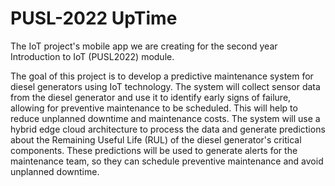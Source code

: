 #  PUSL-2022 UpTime

The IoT project's mobile app we are creating for the second year Introduction to IoT (PUSL2022) module.

The goal of this project is to develop a predictive maintenance system for diesel generators using IoT technology. The system will collect sensor data from the diesel generator and use it to identify early signs of failure, allowing for preventive maintenance to be scheduled. This will help to reduce unplanned downtime and maintenance costs. The system will use a hybrid edge cloud architecture to process the data and generate predictions about the Remaining Useful Life (RUL) of the diesel generator's critical components. These predictions will be used to generate alerts for the maintenance team, so they can schedule preventive maintenance and avoid unplanned downtime.
